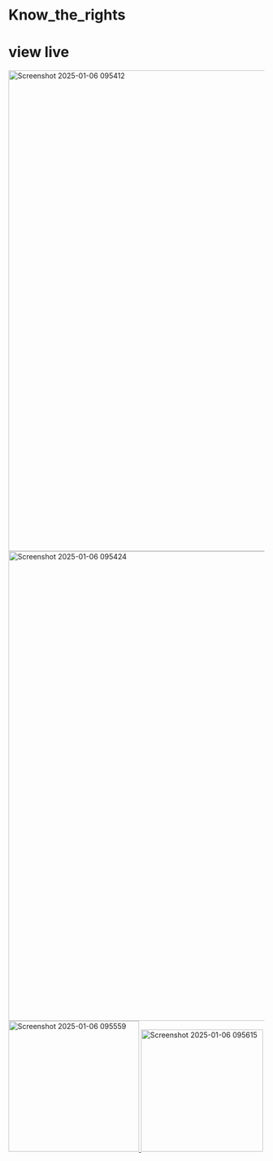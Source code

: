 # Know_the_rights

<h1>view live</h1>
<a href="https://2wcjz3adzttk05mkqyclpw.on.drv.tw/www.know_your_rights.com/" >
<img width="945" alt="Screenshot 2025-01-06 095412" src="https://github.com/user-attachments/assets/db392e2b-f93b-4651-a181-a85d8cc23bd4" />
<img width="923" alt="Screenshot 2025-01-06 095424" src="https://github.com/user-attachments/assets/fd36c317-1a5b-4758-868d-72b1ef4bac78" />
<img width="257" alt="Screenshot 2025-01-06 095559" src="https://github.com/user-attachments/assets/50e4b916-53cf-4b82-8cc1-97e4d86512e7" />
<img width="240" alt="Screenshot 2025-01-06 095615" src="https://github.com/user-attachments/assets/c264db0f-0dee-4ba7-9ce3-2fd28e45a484" />
